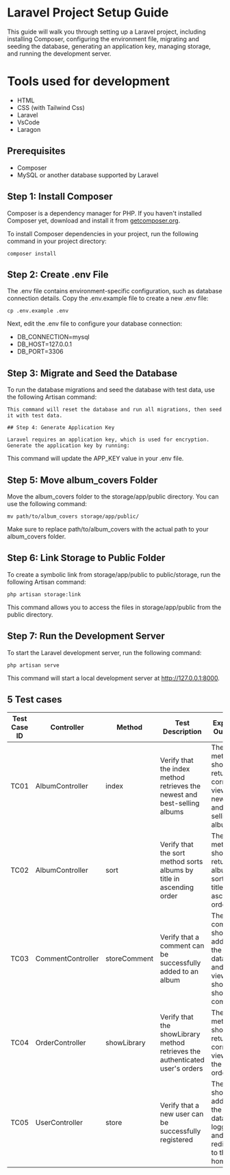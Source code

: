 
# Laravel Project Setup Guide

This guide will walk you through setting up a Laravel project, including installing Composer, configuring the environment file, migrating and seeding the database, generating an application key, managing storage, and running the development server.

# Tools used for development

- HTML
- CSS (with Tailwind Css)
- Laravel
- VsCode
- Laragon

## Prerequisites

- Composer
- MySQL or another database supported by Laravel

## Step 1: Install Composer

Composer is a dependency manager for PHP. If you haven't installed Composer yet, download and install it from [getcomposer.org]( https://getcomposer.org).

To install Composer dependencies in your project, run the following command in your project directory:
```
composer install
```
## Step 2: Create .env File

The .env file contains environment-specific configuration, such as database connection details. Copy the .env.example file to create a new .env file:
```
cp .env.example .env
```
Next, edit the .env file to configure your database connection:

- DB_CONNECTION=mysql
- DB_HOST=127.0.0.1
- DB_PORT=3306

## Step 3: Migrate and Seed the Database

To run the database migrations and seed the database with test data, use the following Artisan command:
```
This command will reset the database and run all migrations, then seed it with test data.

## Step 4: Generate Application Key

Laravel requires an application key, which is used for encryption. Generate the application key by running:
```

This command will update the APP_KEY value in your .env file.

## Step 5: Move album_covers Folder

Move the album_covers folder to the storage/app/public directory. You can use the following command:
```
mv path/to/album_covers storage/app/public/
```
Make sure to replace path/to/album_covers with the actual path to your album_covers folder.

## Step 6: Link Storage to Public Folder

To create a symbolic link from storage/app/public to public/storage, run the following Artisan command:
```
php artisan storage:link
```
This command allows you to access the files in storage/app/public from the public directory.

## Step 7: Run the Development Server

To start the Laravel development server, run the following command:
```
php artisan serve
```
This command will start a local development server at http://127.0.0.1:8000.

## 5 Test cases
| **Test Case ID** | **Controller** | **Method** | **Test Description** | **Expected Outcome** | **Result** |
|------------------|------------------|-----------------------|------------------------------------------------------------------|------------------------------------------------------------------|------------|
| TC01 | AlbumController | index | Verify that the index method retrieves the newest and best-selling albums | The method should return the correct view with newest and best-selling albums | Passed |
| TC02 | AlbumController | sort | Verify that the sort method sorts albums by title in ascending order | The method should return the albums sorted by title in ascending order | Passed |
| TC03 | CommentController| storeComment | Verify that a comment can be successfully added to an album | The comment should be added to the database, and the view should show the comment | Passed |
| TC04 | OrderController | showLibrary | Verify that the showLibrary method retrieves the authenticated user's orders | The method should return the correct view with the user's orders | Passed |
| TC05 | UserController | store | Verify that a new user can be successfully registered | The user should be added to the database, logged in, and redirected to the homepage | Passed |
